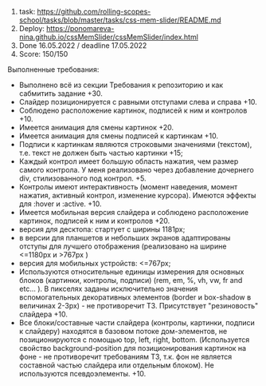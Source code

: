 1. task: https://github.com/rolling-scopes-school/tasks/blob/master/tasks/css-mem-slider/README.md
2. Deploy: https://ponomareva-nina.github.io/cssMemSlider/cssMemSlider/index.html
3. Done 16.05.2022 / deadline 17.05.2022
4. Score: 150/150

Выполненные требования:

* Выполнено всё из секции Требования к репозиторию и как сабмитить задание +30.
* Слайдер позиционируется с равными отступами слева и справа +10.
* Соблюдено расположение картинок, подписей к ним и контролов +10.
* Имеется анимация для смены картинок +20.
* Имеется анимация для смены подписей к картинкам +10.
* Подписи к картинкам являются строковыми значениями (текстом), т.е. текст не должен быть частью картинки +15;
* Каждый контрол имеет большую область нажатия, чем размер самого контрола. У меня реализовано через добавление дочернего div, стилизованного под контрол. +5.
* Контролы имеют интерактивность (момент наведения, момент нажатия, активный контрол, изменение курсора). Имеются эффекты для :hover и :active. +10.
* Имеется мобильная версия слайдера и соблюдено расположение картинок, подписей к ним и контролов +20.
* версия для десктопа: стартует с ширины 1181px;
* в версии для планшетов и небольших экранов адаптированы отступы для лучшего отображения (реализовано на ширине <=1180px и >767px )
* версия для мобильных устройств: <=767px;
* Используются относительные единицы измерения для основных блоков (картинки, контролы, подписи) (rem, em, %, vh, vw, fr and etc... ). В пикселях заданы исключительно значения вспомогательных декоративных элементов (border и box-shadow в величинах 2-3px) - не противоречит ТЗ. Присутствует "резиновость" слайдера +10.
* Все блоки/составные части слайдера (контролы, картинки, подписи к слайдеру) находятся в базовом потоке дом-элементов, не позиционируются с помощью top, left, right, bottom. (Используется свойство background-position для позиционирования картинок на фоне - не противоречит требованиям ТЗ, т.к. фон не является составной частью слайдера или отдельным блоком). Не используются псевдоэлементы. +10.
